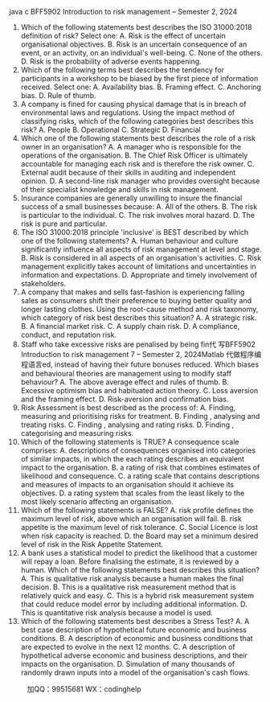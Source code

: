 java c
BFF5902
Introduction to risk management – Semester 2, 2024
1. Which of the following statements best describes the ISO 31000:2018 definition of risk? Select one:
A. Risk is the effect of uncertain organisational objectives.
B. Risk is an uncertain consequence of an event, or an activity, on an individual's well-being.
C. None of the others.
D. Risk is the probability of adverse events happening.
2. Which of the following terms best describes the tendency for participants in a workshop to be biased by the first piece of information received.
Select one:
A. Availability bias.
B. Framing effect.
C. Anchoring bias.
D. Rule of thumb.
3. A company is fined for causing physical damage that is in breach of environmental laws and regulations. Using the impact method of classifying risks, which of the following categories best describes this risk?
A. People
B. Operational
C. Strategic
D. Financial
4. Which one of the following statements best describes the role of a risk owner in an organisation?
A. A manager who is responsible for the operations of the organisation.
B. The Chief Risk Officer is ultimately accountable for managing each risk and is therefore the risk owner.
C. External audit because of their skills in auditing and independent opinion.
D. A second-line risk manager who provides oversight because of their specialist knowledge and skills in risk management.
5. Insurance companies are generally unwilling to insure the financial success of a small businesses because:
A. All of the others.
B. The risk is particular to the individual.
C. The risk involves moral hazard.
D. The risk is pure and particular.
6. The ISO 31000:2018 principle 'inclusive' is BEST described by which one of the following statements?
A. Human behaviour and culture significantly influence all aspects of risk management at level and stage.
B. Risk is considered in all aspects of an organisation's activities.
C. Risk management explicitly takes account of limitations and uncertainties in information and expectations.
D. Appropriate and timely involvement of stakeholders.
7. A company that makes and sells fast-fashion is experiencing falling sales as consumers shift their preference to buying better quality and longer lasting clothes. Using the root-cause method and risk taxonomy, which category of risk best describes this situation?
A. A strategic risk.
B. A financial market risk.
C. A supply chain risk.
D. A compliance, conduct, and reputation risk.
8. Staff who take excessive risks are penalised by being fin代 写BFF5902 Introduction to risk management 7 – Semester 2, 2024Matlab
代做程序编程语言ed, instead of having their future bonuses reduced. Which biases and behavioural theories are management using to modify staff behaviour?
A. The above average effect and rules of thumb.
B. Excessive optimism bias and habituated action theory.
C. Loss aversion and the framing effect.
D. Risk-aversion and confirmation bias.
9. Risk Assessment is best described as the process of:
A. Finding, measuring and prioritising risks for treatment.
B. Finding , analysing and treating risks.
C. Finding , analysing and rating risks.
D. Finding , categorising and measuring risks.
10. Which of the following statements is TRUE?
A consequence scale comprises:
A. descriptions of consequences organised into categories of similar impacts, in which the each rating describes an equivalent impact to the organisation.
B. a rating of risk that combines estimates of likelihood and consequence.
C. a rating scale that contains descriptions and measures of impacts to an organisation should it achieve its objectives.
D. a rating system that scales from the least likely to the most likely scenario affecting an organisation.
11. Which of the following statements is FALSE?
A. risk profile defines the maximum level of risk, above which an organisation will fail.
B. risk appetite is the maximum level of risk tolerance.
C. Social Licence is lost when risk capacity is reached.
D. the Board may set a minimum desired level of risk in the Risk Appetite Statement.
12. A bank uses a statistical model to predict the likelihood that a customer will repay a loan. Before finalising the estimate, it is reviewed by a human.
Which of the following statements best describes this situation?
A. This is qualitative risk analysis because a human makes the final decision.
B. This is a qualitative risk measurement method that is relatively quick and easy.
C. This is a hybrid risk measurement system that could reduce model error by including additional information.
D. This is quantitative risk analysis because a model is used.
13. Which of the following statements best describes a Stress Test?
A. A best case description of hypothetical future economic and business conditions.
B. A description of economic and business conditions that are expected to evolve in the next 12 months.
C. A description of hypothetical adverse economic and business descriptions, and their impacts on the organisation.
D. Simulation of many thousands of randomly drawn inputs into a model of the organisation's cash flows.







         
加QQ：99515681  WX：codinghelp
